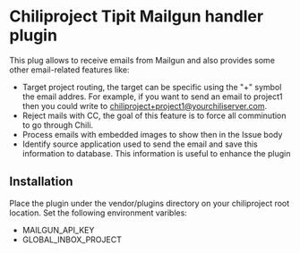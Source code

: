 Chiliproject Tipit Mailgun handler plugin
=========================================

This plug allows to receive emails from Mailgun and also provides  some other email-related features like:

* Target project routing, the target can be specific using the "+" symbol the email addres. For example, if you want to send an email to project1 then you could write to chiliproject+project1@yourchiliserver.com.
* Reject mails with CC, the goal of this feature is to force all comminution to go through Chili.
* Process emails with embedded images to show then in the Issue body
* Identify source application used to send the email and save this information to database. This information is useful to enhance the plugin


Installation
------------

Place the plugin under the vendor/plugins directory on your chiliproject root location.
Set the following environment varibles:

* MAILGUN_API_KEY
* GLOBAL_INBOX_PROJECT

